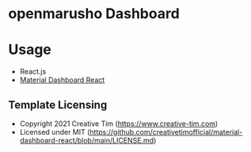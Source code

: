 # openmarusho Dashboard

# Usage

- React.js
- [Material Dashboard React](https://demos.creative-tim.com/material-dashboard-react/#/dashboard)
## Template Licensing

- Copyright 2021 Creative Tim (https://www.creative-tim.com)
- Licensed under MIT (https://github.com/creativetimofficial/material-dashboard-react/blob/main/LICENSE.md)
